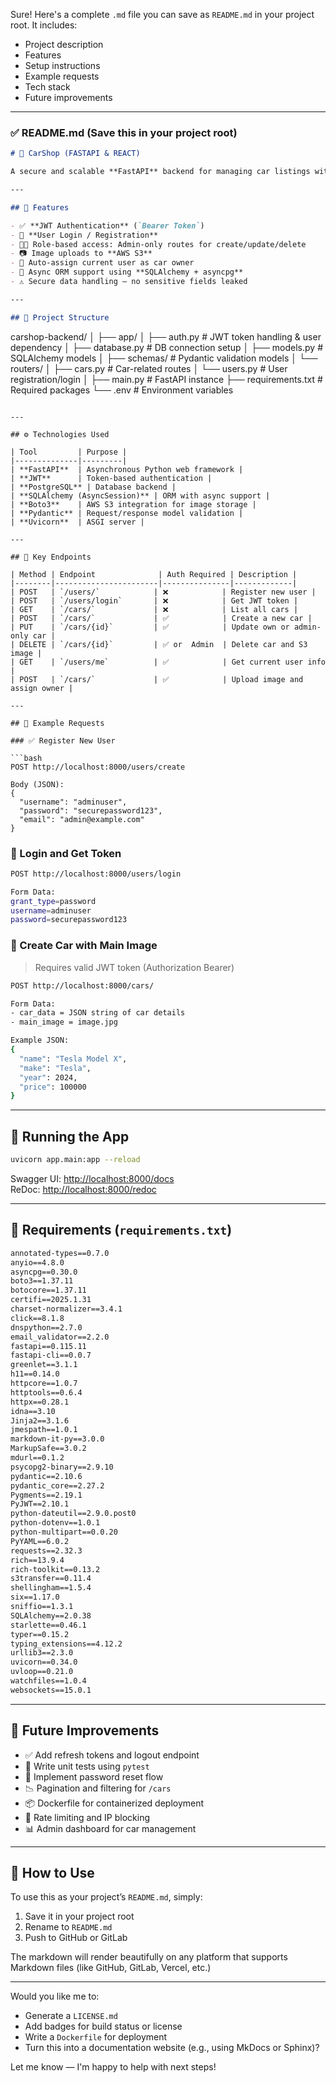 Sure! Here's a complete `.md` file you can save as `README.md` in your project root. It includes:

- Project description
- Features
- Setup instructions
- Example requests
- Tech stack
- Future improvements

---

### ✅ README.md (Save this in your project root)

```markdown
# 🚗 CarShop (FASTAPI & REACT)

A secure and scalable **FastAPI** backend for managing car listings with JWT authentication, AWS S3 image upload, and admin-based route protection.

---

## 📌 Features

- ✅ **JWT Authentication** (`Bearer Token`)
- 👤 **User Login / Registration**
- 🧑‍💼 Role-based access: Admin-only routes for create/update/delete
- 📷 Image uploads to **AWS S3**
- 🔐 Auto-assign current user as car owner
- 🧠 Async ORM support using **SQLAlchemy + asyncpg**
- ⚠️ Secure data handling – no sensitive fields leaked

---

## 📁 Project Structure

```
carshop-backend/
│
├── app/
│   ├── auth.py               # JWT token handling & user dependency
│   ├── database.py             # DB connection setup
│   ├── models.py               # SQLAlchemy models
│   ├── schemas/                # Pydantic validation models
│   └── routers/
│       ├── cars.py             # Car-related routes
│       └── users.py           # User registration/login
│
├── main.py                    # FastAPI instance
├── requirements.txt           # Required packages
└── .env                       # Environment variables
```

---

## ⚙️ Technologies Used

| Tool         | Purpose |
|--------------|---------|
| **FastAPI**  | Asynchronous Python web framework |
| **JWT**      | Token-based authentication |
| **PostgreSQL** | Database backend |
| **SQLAlchemy (AsyncSession)** | ORM with async support |
| **Boto3**    | AWS S3 integration for image storage |
| **Pydantic** | Request/response model validation |
| **Uvicorn**  | ASGI server |

---

## 🧪 Key Endpoints

| Method | Endpoint              | Auth Required | Description |
|--------|-----------------------|---------------|-------------|
| POST   | `/users/`            | ❌            | Register new user |
| POST   | `/users/login`       | ❌            | Get JWT token |
| GET    | `/cars/`             | ❌            | List all cars |
| POST   | `/cars/`             | ✅            | Create a new car |
| PUT    | `/cars/{id}`         | ✅            | Update own or admin-only car |
| DELETE | `/cars/{id}`         | ✅ or  Admin  | Delete car and S3 image |
| GET    | `/users/me`          | ✅            | Get current user info |
| POST   | `/cars/`             | ✅            | Upload image and assign owner |

---

## 🧱 Example Requests

### ✅ Register New User

```bash
POST http://localhost:8000/users/create

Body (JSON):
{
  "username": "adminuser",
  "password": "securepassword123",
  "email": "admin@example.com"
}
```

### 🔐 Login and Get Token

```bash
POST http://localhost:8000/users/login

Form Data:
grant_type=password
username=adminuser
password=securepassword123
```

### 🚀 Create Car with Main Image

> Requires valid JWT token (Authorization Bearer)

```bash
POST http://localhost:8000/cars/

Form Data:
- car_data = JSON string of car details
- main_image = image.jpg

Example JSON:
{
  "name": "Tesla Model X",
  "make": "Tesla",
  "year": 2024,
  "price": 100000
}
```

---

## 🚀 Running the App

```bash
uvicorn app.main:app --reload
```

Swagger UI: [http://localhost:8000/docs](http://localhost:8000/docs)  
ReDoc: [http://localhost:8000/redoc](http://localhost:8000/redoc)

---

## 🧰 Requirements (`requirements.txt`)

```txt
annotated-types==0.7.0
anyio==4.8.0
asyncpg==0.30.0
boto3==1.37.11
botocore==1.37.11
certifi==2025.1.31
charset-normalizer==3.4.1
click==8.1.8
dnspython==2.7.0
email_validator==2.2.0
fastapi==0.115.11
fastapi-cli==0.0.7
greenlet==3.1.1
h11==0.14.0
httpcore==1.0.7
httptools==0.6.4
httpx==0.28.1
idna==3.10
Jinja2==3.1.6
jmespath==1.0.1
markdown-it-py==3.0.0
MarkupSafe==3.0.2
mdurl==0.1.2
psycopg2-binary==2.9.10
pydantic==2.10.6
pydantic_core==2.27.2
Pygments==2.19.1
PyJWT==2.10.1
python-dateutil==2.9.0.post0
python-dotenv==1.0.1
python-multipart==0.0.20
PyYAML==6.0.2
requests==2.32.3
rich==13.9.4
rich-toolkit==0.13.2
s3transfer==0.11.4
shellingham==1.5.4
six==1.17.0
sniffio==1.3.1
SQLAlchemy==2.0.38
starlette==0.46.1
typer==0.15.2
typing_extensions==4.12.2
urllib3==2.3.0
uvicorn==0.34.0
uvloop==0.21.0
watchfiles==1.0.4
websockets==15.0.1

```

---

## 🧹 Future Improvements

- ✅ Add refresh tokens and logout endpoint
- 🧪 Write unit tests using `pytest`
- 🔄 Implement password reset flow
- 📉 Pagination and filtering for `/cars`
- 📦 Dockerfile for containerized deployment
- 🧯 Rate limiting and IP blocking
- 📊 Admin dashboard for car management

---


## 📄 How to Use

To use this as your project’s `README.md`, simply:

1. Save it in your project root
2. Rename to `README.md`
3. Push to GitHub or GitLab

The markdown will render beautifully on any platform that supports Markdown files (like GitHub, GitLab, Vercel, etc.)

---

Would you like me to:
- Generate a `LICENSE.md`
- Add badges for build status or license
- Write a `Dockerfile` for deployment
- Turn this into a documentation website (e.g., using MkDocs or Sphinx)?

Let me know — I'm happy to help with next steps!